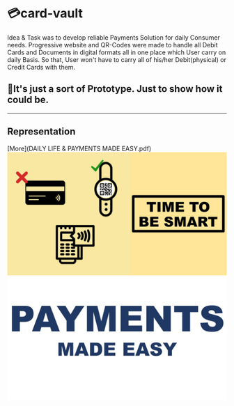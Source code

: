 # :credit_card:card-vault
Idea & Task was to develop reliable Payments Solution for daily Consumer needs. Progressive website and QR-Codes were made to handle all Debit Cards and Documents in digital formats all in one place which User carry on daily Basis. So that, User won't have to carry all of his/her Debit(physical) or Credit Cards with them.

## :pushpin:It's just a sort of Prototype. Just to show how it could be.
---
## Representation  
[More](DAILY LIFE & PAYMENTS  MADE EASY.pdf)
![Reference](./image/reference.jpg)
![Title](./image/title.jpg)
